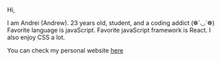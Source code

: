 Hi,

I am Andrei (Andrew).
23 years old, student, and a coding addict (❁´◡`❁)
Favorite language is javaScript.
Favorite javaScript framework is React.
I also enjoy CSS a lot.

You can check my personal website <a href="https://andrei-razvan.com" targe="blank"> here</a>
